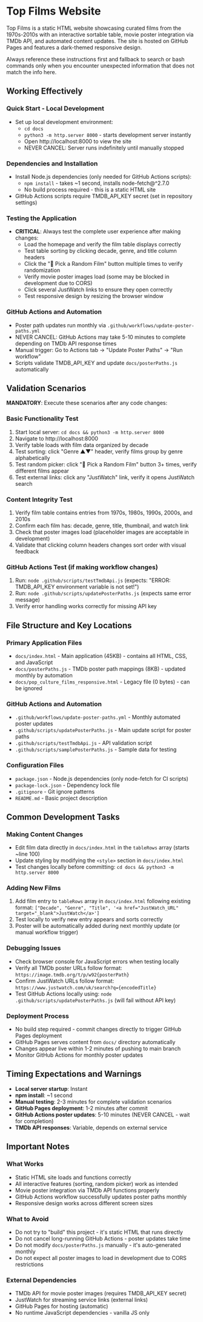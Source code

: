 # Top Films Website

Top Films is a static HTML website showcasing curated films from the 1970s-2010s with an interactive sortable table, movie poster integration via TMDb API, and automated content updates. The site is hosted on GitHub Pages and features a dark-themed responsive design.

Always reference these instructions first and fallback to search or bash commands only when you encounter unexpected information that does not match the info here.

## Working Effectively

### Quick Start - Local Development
- Set up local development environment:
  - `cd docs`
  - `python3 -m http.server 8000` - starts development server instantly
  - Open http://localhost:8000 to view the site
  - NEVER CANCEL: Server runs indefinitely until manually stopped

### Dependencies and Installation  
- Install Node.js dependencies (only needed for GitHub Actions scripts):
  - `npm install` - takes ~1 second, installs node-fetch@^2.7.0
  - No build process required - this is a static HTML site
- GitHub Actions scripts require TMDB_API_KEY secret (set in repository settings)

### Testing the Application
- **CRITICAL**: Always test the complete user experience after making changes:
  - Load the homepage and verify the film table displays correctly
  - Test table sorting by clicking decade, genre, and title column headers  
  - Click the "🎲 Pick a Random Film" button multiple times to verify randomization
  - Verify movie poster images load (some may be blocked in development due to CORS)
  - Click several JustWatch links to ensure they open correctly
  - Test responsive design by resizing the browser window

### GitHub Actions and Automation
- Poster path updates run monthly via `.github/workflows/update-poster-paths.yml`
- NEVER CANCEL: GitHub Actions may take 5-10 minutes to complete depending on TMDb API response times
- Manual trigger: Go to Actions tab → "Update Poster Paths" → "Run workflow"
- Scripts validate TMDB_API_KEY and update `docs/posterPaths.js` automatically

## Validation Scenarios

**MANDATORY**: Execute these scenarios after any code changes:

### Basic Functionality Test
1. Start local server: `cd docs && python3 -m http.server 8000`
2. Navigate to http://localhost:8000
3. Verify table loads with film data organized by decade
4. Test sorting: click "Genre ▲▼" header, verify films group by genre alphabetically
5. Test random picker: click "🎲 Pick a Random Film" button 3+ times, verify different films appear
6. Test external links: click any "JustWatch" link, verify it opens JustWatch search

### Content Integrity Test  
1. Verify film table contains entries from 1970s, 1980s, 1990s, 2000s, and 2010s
2. Confirm each film has: decade, genre, title, thumbnail, and watch link
3. Check that poster images load (placeholder images are acceptable in development)
4. Validate that clicking column headers changes sort order with visual feedback

### GitHub Actions Test (if making workflow changes)
1. Run: `node .github/scripts/testTmdbApi.js` (expects: "ERROR: TMDB_API_KEY environment variable is not set!")
2. Run: `node .github/scripts/updatePosterPaths.js` (expects same error message)
3. Verify error handling works correctly for missing API key

## File Structure and Key Locations

### Primary Application Files
- `docs/index.html` - Main application (45KB) - contains all HTML, CSS, and JavaScript
- `docs/posterPaths.js` - TMDb poster path mappings (8KB) - updated monthly by automation
- `docs/pop_culture_films_responsive.html` - Legacy file (0 bytes) - can be ignored

### GitHub Actions and Automation
- `.github/workflows/update-poster-paths.yml` - Monthly automated poster updates
- `.github/scripts/updatePosterPaths.js` - Main update script for poster paths
- `.github/scripts/testTmdbApi.js` - API validation script  
- `.github/scripts/samplePosterPaths.js` - Sample data for testing

### Configuration Files
- `package.json` - Node.js dependencies (only node-fetch for CI scripts)
- `package-lock.json` - Dependency lock file
- `.gitignore` - Git ignore patterns
- `README.md` - Basic project description

## Common Development Tasks

### Making Content Changes
- Edit film data directly in `docs/index.html` in the `tableRows` array (starts ~line 100)
- Update styling by modifying the `<style>` section in `docs/index.html`
- Test changes locally before committing: `cd docs && python3 -m http.server 8000`

### Adding New Films
1. Add film entry to `tableRows` array in `docs/index.html` following existing format:
   `["Decade", "Genre", "Title", '<a href="JustWatch_URL" target="_blank">JustWatch</a>']`
2. Test locally to verify new entry appears and sorts correctly
3. Poster will be automatically added during next monthly update (or manual workflow trigger)

### Debugging Issues
- Check browser console for JavaScript errors when testing locally
- Verify all TMDb poster URLs follow format: `https://image.tmdb.org/t/p/w92{posterPath}`
- Confirm JustWatch URLs follow format: `https://www.justwatch.com/uk/search?q={encodedTitle}`
- Test GitHub Actions locally using: `node .github/scripts/updatePosterPaths.js` (will fail without API key)

### Deployment Process
- No build step required - commit changes directly to trigger GitHub Pages deployment
- GitHub Pages serves content from `docs/` directory automatically
- Changes appear live within 1-2 minutes of pushing to main branch
- Monitor GitHub Actions for monthly poster updates

## Timing Expectations and Warnings

- **Local server startup**: Instant
- **npm install**: ~1 second  
- **Manual testing**: 2-3 minutes for complete validation scenarios
- **GitHub Pages deployment**: 1-2 minutes after commit
- **GitHub Actions poster updates**: 5-10 minutes (NEVER CANCEL - wait for completion)
- **TMDb API responses**: Variable, depends on external service

## Important Notes

### What Works
- Static HTML site loads and functions correctly
- All interactive features (sorting, random picker) work as intended
- Movie poster integration via TMDb API functions properly
- GitHub Actions workflow successfully updates poster paths monthly
- Responsive design works across different screen sizes

### What to Avoid
- Do not try to "build" this project - it's static HTML that runs directly
- Do not cancel long-running GitHub Actions - poster updates take time
- Do not modify `docs/posterPaths.js` manually - it's auto-generated monthly
- Do not expect all poster images to load in development due to CORS restrictions

### External Dependencies
- TMDb API for movie poster images (requires TMDB_API_KEY secret)
- JustWatch for streaming service links (external links)
- GitHub Pages for hosting (automatic)
- No runtime JavaScript dependencies - vanilla JS only